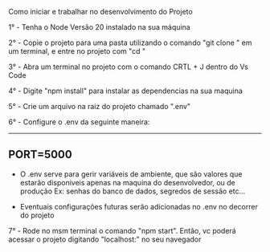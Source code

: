 Como iniciar e trabalhar no desenvolvimento do Projeto

1° - Tenha o Node Versão 20 instalado na sua máquina

2° - Copie o projeto para uma pasta utilizando o comando "git clone <url do repositorio>" em um terminal, e entre no projeto com "cd <nome do projeto>"

3° - Abra um terminal no projeto com o comando CRTL + J dentro do Vs Code

4° - Digite "npm install" para instalar as dependencias na sua maquina

5° - Crie um arquivo na raiz do projeto chamado ".env"

6° - Configure o .env da seguinte maneira:

---------
PORT=5000
---------

* O .env serve para gerir variáveis de ambiente, que são valores que estarão disponiveis apenas na maquina do desenvolvedor, ou de produção
Ex: senhas do banco de dados, segredos de sessão etc...

* Eventuais configurações futuras serão adicionadas no .env no decorrer do projeto

7° - Rode no msm terminal o comando "npm start". Então, vc poderá acessar o projeto digitando "localhost:<PORTA>" no seu navegador
